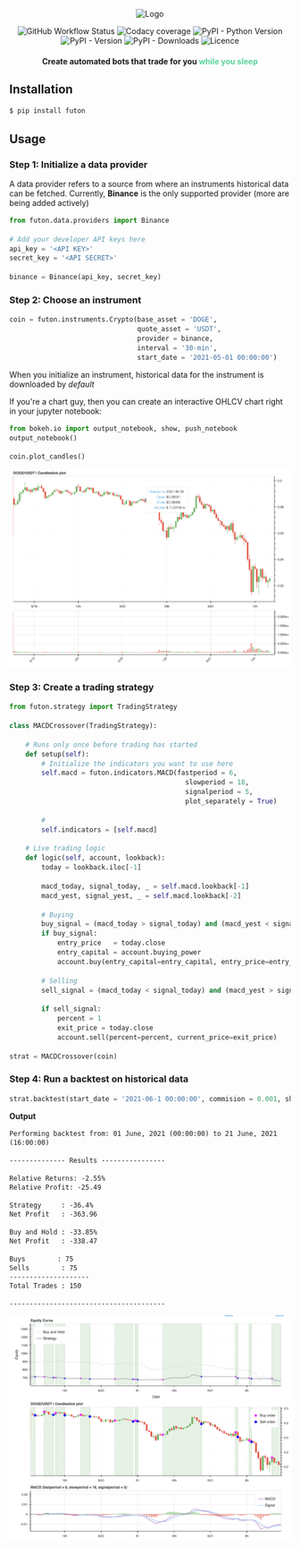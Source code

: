 <div align="center">

<p align="center">
<img width="341" alt="Logo" src="https://user-images.githubusercontent.com/29514438/122650855-bd657b00-d152-11eb-8296-1407f832bd91.png">
</p>

<p align="center">
<img alt="GitHub Workflow Status" src="https://img.shields.io/github/workflow/status/agrawal-rohit/futon/Publish"> 
<img alt="Codacy coverage" src="https://img.shields.io/codacy/coverage/9102daf9ad9546dbbec1cb26a339e0e5">
<img alt="PyPI - Python Version" src="https://img.shields.io/pypi/pyversions/futon">
<img alt="PyPI - Version" src="https://img.shields.io/pypi/v/futon">
<img alt="PyPI - Downloads" src="https://img.shields.io/pypi/dm/futon">
<img alt="Licence" src="https://img.shields.io/github/license/agrawal-rohit/futon"> 
</p>

<h4>Create automated bots that trade for you <span style="color: #59d49f">while you sleep</span></h4>

</div>

## Installation

```bash
$ pip install futon
```

## Usage

### Step 1: Initialize a data provider

A data provider refers to a source from where an instruments historical data can be fetched. Currently, **Binance** is the only supported provider (more are being added actively)

```python
from futon.data.providers import Binance

# Add your developer API keys here
api_key = '<API KEY>'
secret_key = '<API SECRET>'

binance = Binance(api_key, secret_key)
```

### Step 2: Choose an instrument

```python
coin = futon.instruments.Crypto(base_asset = 'DOGE',
                                quote_asset = 'USDT',
                                provider = binance,
                                interval = '30-min',
                                start_date = '2021-05-01 00:00:00')
```

When you initialize an instrument, historical data for the instrument is downloaded by _default_

If you're a chart guy, then you can create an interactive OHLCV chart right in your jupyter notebook:

```python
from bokeh.io import output_notebook, show, push_notebook
output_notebook()

coin.plot_candles()
```

![Candlestick Plot](imgs/candlestick_plot.png)

### Step 3: Create a trading strategy

```python
from futon.strategy import TradingStrategy

class MACDCrossover(TradingStrategy):

    # Runs only once before trading has started
    def setup(self):
        # Initialize the indicators you want to use here
        self.macd = futon.indicators.MACD(fastperiod = 6,
                                            slowperiod = 18,
                                            signalperiod = 5,
                                            plot_separately = True)

        #
        self.indicators = [self.macd]

    # Live trading logic
    def logic(self, account, lookback):
        today = lookback.iloc[-1]

        macd_today, signal_today, _ = self.macd.lookback[-1]
        macd_yest, signal_yest, _ = self.macd.lookback[-2]

        # Buying
        buy_signal = (macd_today > signal_today) and (macd_yest < signal_yest)
        if buy_signal:
            entry_price   = today.close
            entry_capital = account.buying_power
            account.buy(entry_capital=entry_capital, entry_price=entry_price)

        # Selling
        sell_signal = (macd_today < signal_today) and (macd_yest > signal_yest)

        if sell_signal:
            percent = 1
            exit_price = today.close
            account.sell(percent=percent, current_price=exit_price)

strat = MACDCrossover(coin)
```

### Step 4: Run a backtest on historical data

```python
strat.backtest(start_date = '2021-06-1 00:00:00', commision = 0.001, show_trades = True)
```

**Output**

    Performing backtest from: 01 June, 2021 (00:00:00) to 21 June, 2021 (16:00:00)

    -------------- Results ----------------

    Relative Returns: -2.55%
    Relative Profit: -25.49

    Strategy     : -36.4%
    Net Profit   : -363.96

    Buy and Hold : -33.85%
    Net Profit   : -338.47

    Buys        : 75
    Sells        : 75
    --------------------
    Total Trades : 150

    ---------------------------------------

![Backtest Plot](imgs/backtest.png)
